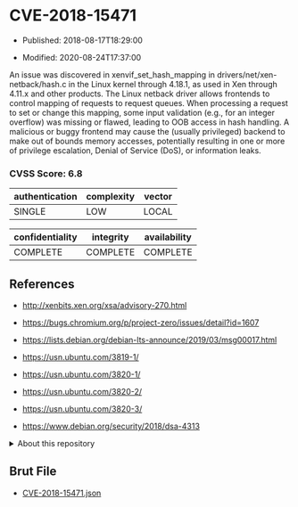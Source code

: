 # CVE-2018-15471

- Published: 2018-08-17T18:29:00

- Modified: 2020-08-24T17:37:00

An issue was discovered in xenvif_set_hash_mapping in drivers/net/xen-netback/hash.c in the Linux kernel through 4.18.1, as used in Xen through 4.11.x and other products. The Linux netback driver allows frontends to control mapping of requests to request queues. When processing a request to set or change this mapping, some input validation (e.g., for an integer overflow) was missing or flawed, leading to OOB access in hash handling. A malicious or buggy frontend may cause the (usually privileged) backend to make out of bounds memory accesses, potentially resulting in one or more of privilege escalation, Denial of Service (DoS), or information leaks.

### CVSS Score: **6.8**

| authentication | complexity | vector |
| --- | --- | --- |
| SINGLE | LOW | LOCAL |

| confidentiality | integrity | availability |
| --- | --- | --- |
| COMPLETE | COMPLETE | COMPLETE |

## References

* http://xenbits.xen.org/xsa/advisory-270.html

* https://bugs.chromium.org/p/project-zero/issues/detail?id=1607

* https://lists.debian.org/debian-lts-announce/2019/03/msg00017.html

* https://usn.ubuntu.com/3819-1/

* https://usn.ubuntu.com/3820-1/

* https://usn.ubuntu.com/3820-2/

* https://usn.ubuntu.com/3820-3/

* https://www.debian.org/security/2018/dsa-4313

<details>
<summary>About this repository</summary> 

  This repository is part of the project [Live Hack CVE](https://github.com/Live-Hack-CVE). Main website can be found [www.live-hack.org](https://www.live-hack.org) 
  
  Made by [Sn0wAlice](https://github.com/Sn0wAlice) for the people that care about security and need to have a feed of the latest CVEs. Hope you enjoy it, don't forget to star the repo and follow me on [Twitter](https://twitter.com/Sn0wAlice) and [Github](https://github.com/Sn0wAlice). And that is my [personnal website](https://www.alice-snow.me/)

  - [Home Page](https://github.com/Live-Hack-CVE)
  - [Framework](https://github.com/Live-Hack-CVE/cve-framework)
  - [CVE database](https://github.com/Live-Hack-CVE/full_database)
  - [Changelog](https://github.com/Live-Hack-CVE/Changelog)
</details>

## Brut File

* [CVE-2018-15471.json](https://raw.githubusercontent.com/Live-Hack-CVE/full_database/main/cves/2018/CVE-2018-15471.json)

